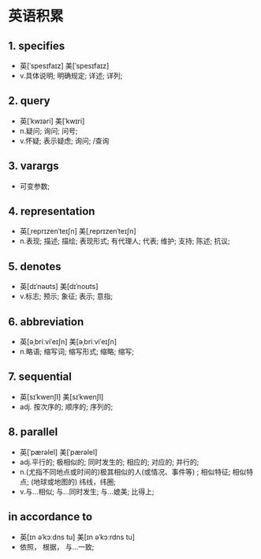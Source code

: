 # 英语积累 #
## 1. specifies 
- 英[ˈspesɪfaɪz] 美[ˈspesɪfaɪz]   
- v.具体说明; 明确规定; 详述; 详列;
## 2. query ##
- 英[ˈkwɪəri] 美[ˈkwɪri]  
- n.疑问; 询问; 问号; 
- v.怀疑; 表示疑虑; 询问;  /查询      
## 3. varargs 
- 可变参数;
## 4. representation  
- 英[ˌreprɪzenˈteɪʃn] 美[ˌreprɪzenˈteɪʃn]                      
- n.表现; 描述; 描绘; 表现形式; 有代理人; 代表; 维护; 支持; 陈述; 抗议;
## 5. denotes   
- 英[dɪˈnəʊts] 美[dɪˈnoʊts] 
- v.标志; 预示; 象征; 表示; 意指;
## 6. abbreviation ##
- 英[əˌbriːviˈeɪʃn] 美[əˌbriːviˈeɪʃn]  
- n.略语; 缩写词; 缩写形式; 缩略; 缩写;
## 7. sequential ##
- 英[sɪˈkwenʃl] 美[sɪˈkwenʃl]  
- adj.	按次序的; 顺序的; 序列的;
## 8. parallel ##
- 英[ˈpærəlel] 美[ˈpærəlel]
- adj.平行的; 极相似的; 同时发生的; 相应的; 对应的; 并行的;
- n.(尤指不同地点或时间的)极其相似的人(或情况、事件等) ; 相似特征; 相似特点; (地球或地图的) 纬线，纬圈;
- v.与…相似; 与…同时发生; 与…媲美; 比得上;






## in accordance to 
- 英[ɪn əˈkɔːdns tu] 美[ɪn əˈkɔːrdns tu]  
- 依照， 根据， 与…一致;
